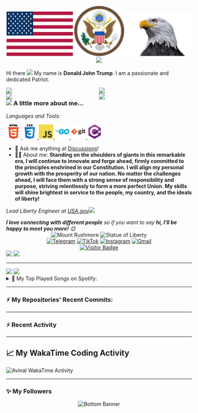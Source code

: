 <div align="center">
    <!-- Image placeholders for US patriotic symbols -->
    <img src="images/american_flag.png" style="width: 180px; height: 120px;" alt="American Flag" />
    <img src="images/great_seal.png" style="width: 135px; height: 135px;" alt="Great Seal of the United States" />
    <img src="images/bald_eagle.png" style="width: 180px; height: 120px;" alt="Bald Eagle" /><br>
    <!-- Typing SVG with a patriotic American slogan -->
    <img src="https://readme-typing-svg.herokuapp.com?font=Fira+Code&pause=1000&color=002868&width=700&height=35&lines=%F0%9F%87%BA%F0%9F%87%B8In+God+We+Trust.+E+Pluribus+Unum!%F0%9F%87%BA%F0%9F%87%B8"/>
</div>


Hi there <img src="https://media.giphy.com/media/hvRJCLFzcasrR4ia7z/giphy.gif" width="25px"> My name is **Donald John Trump**. I am a passionate and dedicated Patriot.

<!-- GitHub Stats will need to be configured for the new user -->
<a href="https://raw.githubusercontent.com/YOUR_USERNAME/github-stats/master/generated/overview.svg#gh-light-mode-only">
<img align="right" width="50%" src="https://raw.githubusercontent.com//github-stats/master/generated/overview.svg#gh-light-mode-only" /></a>
<a href="https://raw.githubusercontent.com/YOUR_USERNAME/github-stats/master/generated/languages.svg#gh-light-mode-only">
<img align="right" width="50%" src="https://raw.githubusercontent.com/YOUR_USERNAME/github-stats/master/generated/languages.svg#gh-light-mode-only" /></a>

<a href="https://raw.githubusercontent.com/YOUR_USERNAME/github-stats/master/generated/overview.svg#gh-dark-mode-only">
<img align="right" width="50%" src="https://raw.githubusercontent.com/YOUR_USERNAME/github-stats/master/generated/overview.svg#gh-dark-mode-only" /></a>
<a href="https://raw.githubusercontent.com/YOUR_USERNAME/github-stats/master/generated/languages.svg#gh-dark-mode-only">
<img align="right" width="50%" src="https://raw.githubusercontent.com/YOUR_USERNAME/github-stats/master/generated/languages.svg#gh-dark-mode-only" /></a>

### <img src="https://media.giphy.com/media/VgCDAzcKvsR6OM0uWg/giphy.gif" width="50"> A little more about me...  

*Languages and Tools:*
<p align="left">
  <a href="https://www.w3.org/html/" target="_blank" rel="noreferrer">
    <img src="https://raw.githubusercontent.com/devicons/devicon/master/icons/html5/html5-original-wordmark.svg" alt="HTML5" width="40" height="40"/>
  </a>
  <a href="https://www.w3schools.com/css/" target="_blank" rel="noreferrer">
    <img src="https://raw.githubusercontent.com/devicons/devicon/master/icons/css3/css3-original-wordmark.svg" alt="CSS3" width="40" height="40"/>
  </a>
  <a href="https://developer.mozilla.org/en-US/docs/Web/JavaScript" target="_blank" rel="noreferrer">
    <img src="https://raw.githubusercontent.com/devicons/devicon/master/icons/javascript/javascript-original.svg" alt="JavaScript" width="40" height="40"/>
  </a>
  <a href="https://go.dev" target="_blank" rel="noreferrer">
    <img src="https://raw.githubusercontent.com/devicons/devicon/master/icons/go/go-original-wordmark.svg" alt="Go" width="40" height="40"/>
  </a>
  <a href="https://git-scm.com/" target="_blank" rel="noreferrer">
    <img src="https://raw.githubusercontent.com/devicons/devicon/master/icons/git/git-original-wordmark.svg" alt="Git" width="40" height="40"/>
  </a>
  <a href="https://docs.microsoft.com/en-us/dotnet/csharp/" target="_blank" rel="noreferrer">
    <img src="https://raw.githubusercontent.com/devicons/devicon/master/icons/csharp/csharp-original.svg" alt="C#" width="40" height="40"/>
  </a>
</p>

- :thought_balloon: Ask me anything at [Discussions](https://github.com/USAGodMan/USAGodMan/discussions/new/choose)!
- :haircut_man: About me: **Standing on the shoulders of giants in this remarkable era, I will continue to innovate and forge ahead, firmly committed to the principles enshrined in our Constitution. I will align my personal growth with the prosperity of our nation. No matter the challenges ahead, I will face them with a strong sense of responsibility and purpose, striving relentlessly to form a more perfect Union. My skills will shine brightest in service to the people, my country, and the ideals of liberty!**
<p><em>Lead Liberty Engineer at <a href="https://www.usa.gov/">USA.gov</a><img src="https://media.giphy.com/media/WUlplcMpOCEmTGBtBW/giphy.gif" width="30">
</em></p>
<em><b>I love connecting with different people</b> so if you want to say <b>hi, I'll be happy to meet you more!</b> 😊</em>
<div align="center">
    <img src="images/Mount_Rushmore.jpg" style="width: 400px; height: 250px;" alt="Mount Rushmore"/>
    <img src="images/Statue_of_Liberty.jpg" style="width: 400px; height: 250px;" alt="Statue of Liberty"/>
</div>
<div align="center">
<a href="https://t.me/your_telegram"><img src="https://img.shields.io/static/v1?label=%20&message=telegram&logo=telegram&logoColor=white&labelColor=%230088CC&color=%230088CC&style=for-the-badge" alt="Telegram"></a>
<a href="https://www.tiktok.com/@your_tiktok"><img src="https://img.shields.io/static/v1?label=%20&message=tiktok&logo=tiktok&logoColor=%23EE1D52&labelColor=%23010101&color=%23EE1D52&style=for-the-badge" alt="TikTok"></a>
<a href="https://www.instagram.com/your_instagram"><img src="https://img.shields.io/static/v1?label=%20&message=instagram&logo=instagram&logoColor=white&labelColor=%23E1306C&color=%23E1306C&style=for-the-badge" alt="Instagram"></a>
<a href="mailto:john.q.public@email.com"><img src="https://img.shields.io/static/v1?label=%20&message=gmail&logo=gmail&logoColor=white&labelColor=%23D93025&color=%23D93025&style=for-the-badge" alt="Gmail"></a>
</div>
<div align="center"><a href="mailto:john.q.public@email.com"><img src="https://visitor-badge.laobi.icu/badge?page_id=YOUR_USERNAME" alt="Visitor Badge"></a> </div>

<!-- The following sections (snake game, music, recent commits, activity, WakaTime) are generated by GitHub Actions. -->
<!-- You will need to set up these actions in your own repository to get them working. -->
<!-- I will leave the placeholders here for you to configure. -->

<a href="dist/github-snake.svg#gh-light-mode-only">
    <img src="dist/github-snake.svg#gh-light-mode-only"/></a>
<a href="dist/github-snake-dark.svg#gh-dark-mode-only">
    <img src="dist/github-snake-dark.svg#gh-dark-mode-only"/></a>

---

<a href="dist/spotify_light.svg#gh-light-mode-only">
    <img src="dist/spotify_light.svg#gh-light-mode-only"/></a>
<a href="dist/spotify_dark.svg#gh-dark-mode-only">
    <img src="dist/spotify_dark.svg#gh-dark-mode-only"/></a>

<details>
        <summary>🎵 My Top Played Songs on Spotify:</summary>
        <!--MUSIC-->
        <!-- This section will be auto-generated by a GitHub Action -->
        <!--END-MUSIC-->
</details>
    
---
 
### :zap: My Repositories' Recent Commits:
<!-- START gadpp -->
<!-- This section will be auto-generated by a GitHub Action -->
<!-- END gadpp -->

---

### :zap: Recent Activity
<!--START_SECTION:activity-->
<!-- This section will be auto-generated by a GitHub Action -->
<!--END_SECTION:activity-->

---

## 📈 My WakaTime Coding Activity
<img
  src="https://github.com/YOUR_USERNAME/YOUR_USERNAME/blob/main/images/stat.svg"
  alt="Avinal WakaTime Activity"
/>
<!-- The rest of the WakaTime section needs to be configured with your own WakaTime username. -->

---

### :sparkles: My Followers
<!--START_SECTION:top-followers-->
<!-- This section will be auto-generated by a GitHub Action -->
<!--END_SECTION:top-followers-->
</table>

<p align="center">
        <img src="https://raw.githubusercontent.com/mayhemantt/mayhemantt/Update/svg/Bottom.svg" alt="Bottom Banner" />
</p>
